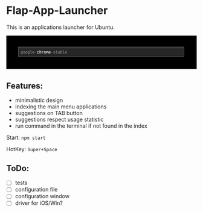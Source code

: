 # Flap-App-Launcher

This is an applications launcher for Ubuntu.

![Main view](https://raw.githubusercontent.com/antonfisher/flap-app-launcher/docs/images/screenshot-v1.png)

## Features:
- minimalistic design
- indexing the main menu applications
- suggestions on TAB button
- suggestions respect usage statistic
- run command in the terminal if not found in the index

Start: `npm start`

HotKey: `Super+Space`

## ToDo:
- [ ] tests
- [ ] configuration file
- [ ] configuration window
- [ ] driver for iOS/Win?
